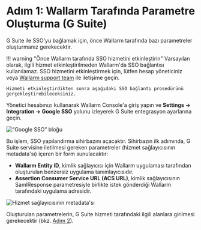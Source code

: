 [img-gsuite-sso-provider-wl]:   ../../../../images/admin-guides/configuration-guides/sso/gsuite/gsuite-sso-provider-wl.png
[img-sp-metadata]:              ../../../../images/admin-guides/configuration-guides/sso/gsuite/sp-metadata.png

[doc-setup-idp]:                setup-idp.md

#   Adım 1: Wallarm Tarafında Parametre Oluşturma (G Suite)

G Suite ile SSO'yu bağlamak için, önce Wallarm tarafında bazı parametreler oluşturmanız gerekecektir.

!!! warning "Önce Wallarm tarafında SSO hizmetini etkinleştirin"
    Varsayılan olarak, ilgili hizmet etkinleştirilmeden Wallarm'da SSO bağlantısı kullanılamaz. SSO hizmetini etkinleştirmek için, lütfen hesap yöneticiniz veya [Wallarm support team](mailto:support@wallarm.com) ile iletişime geçin.

    Hizmeti etkinleştirdikten sonra aşağıdaki SSO bağlantı prosedürünü gerçekleştirebileceksiniz.

Yönetici hesabınızı kullanarak Wallarm Console'a giriş yapın ve **Settings → Integration → Google SSO** yolunu izleyerek G Suite entegrasyon ayarlarına geçin.

![“Google SSO” bloğu][img-gsuite-sso-provider-wl]

Bu işlem, SSO yapılandırma sihirbazını açacaktır. Sihirbazın ilk adımında, G Suite servisine iletilmesi gereken parametreler (hizmet sağlayıcısının metadata'sı) içeren bir form sunulacaktır:
*   **Wallarm Entity ID**, kimlik sağlayıcısı için Wallarm uygulaması tarafından oluşturulan benzersiz uygulama tanımlayıcısıdır.
*   **Assertion Consumer Service URL (ACS URL)**, kimlik sağlayıcısının SamlResponse parametresiyle birlikte istek gönderdiği Wallarm tarafındaki uygulama adresidir.

![Hizmet sağlayıcısının metadata'sı][img-sp-metadata]

Oluşturulan parametrelerin, G Suite hizmeti tarafındaki ilgili alanlara girilmesi gerekecektir (bkz. [Adım 2][doc-setup-idp]).